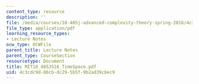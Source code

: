 ```yaml
---
content_type: resource
description: ''
file: /media/courses/18-405j-advanced-complexity-theory-spring-2016/4c3cdc9d86cbdc295b5f9b2ad39cbec9_MIT18_405JS16_TimeSpace.pdf
file_type: application/pdf
learning_resource_types:
- Lecture Notes
ocw_type: OCWFile
parent_title: Lecture Notes
parent_type: CourseSection
resourcetype: Document
title: MIT18_405JS16_TimeSpace.pdf
uid: 4c3cdc9d-86cb-dc29-5b5f-9b2ad39cbec9
---
```

